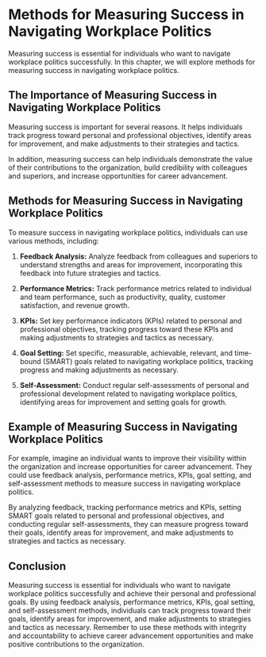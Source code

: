Methods for Measuring Success in Navigating Workplace Politics
=============================================================================================================================

Measuring success is essential for individuals who want to navigate workplace politics successfully. In this chapter, we will explore methods for measuring success in navigating workplace politics.

The Importance of Measuring Success in Navigating Workplace Politics
--------------------------------------------------------------------

Measuring success is important for several reasons. It helps individuals track progress toward personal and professional objectives, identify areas for improvement, and make adjustments to their strategies and tactics.

In addition, measuring success can help individuals demonstrate the value of their contributions to the organization, build credibility with colleagues and superiors, and increase opportunities for career advancement.

Methods for Measuring Success in Navigating Workplace Politics
--------------------------------------------------------------

To measure success in navigating workplace politics, individuals can use various methods, including:

1. **Feedback Analysis:** Analyze feedback from colleagues and superiors to understand strengths and areas for improvement, incorporating this feedback into future strategies and tactics.

2. **Performance Metrics:** Track performance metrics related to individual and team performance, such as productivity, quality, customer satisfaction, and revenue growth.

3. **KPIs:** Set key performance indicators (KPIs) related to personal and professional objectives, tracking progress toward these KPIs and making adjustments to strategies and tactics as necessary.

4. **Goal Setting:** Set specific, measurable, achievable, relevant, and time-bound (SMART) goals related to navigating workplace politics, tracking progress and making adjustments as necessary.

5. **Self-Assessment:** Conduct regular self-assessments of personal and professional development related to navigating workplace politics, identifying areas for improvement and setting goals for growth.

Example of Measuring Success in Navigating Workplace Politics
-------------------------------------------------------------

For example, imagine an individual wants to improve their visibility within the organization and increase opportunities for career advancement. They could use feedback analysis, performance metrics, KPIs, goal setting, and self-assessment methods to measure success in navigating workplace politics.

By analyzing feedback, tracking performance metrics and KPIs, setting SMART goals related to personal and professional objectives, and conducting regular self-assessments, they can measure progress toward their goals, identify areas for improvement, and make adjustments to strategies and tactics as necessary.

Conclusion
----------

Measuring success is essential for individuals who want to navigate workplace politics successfully and achieve their personal and professional goals. By using feedback analysis, performance metrics, KPIs, goal setting, and self-assessment methods, individuals can track progress toward their goals, identify areas for improvement, and make adjustments to strategies and tactics as necessary. Remember to use these methods with integrity and accountability to achieve career advancement opportunities and make positive contributions to the organization.
